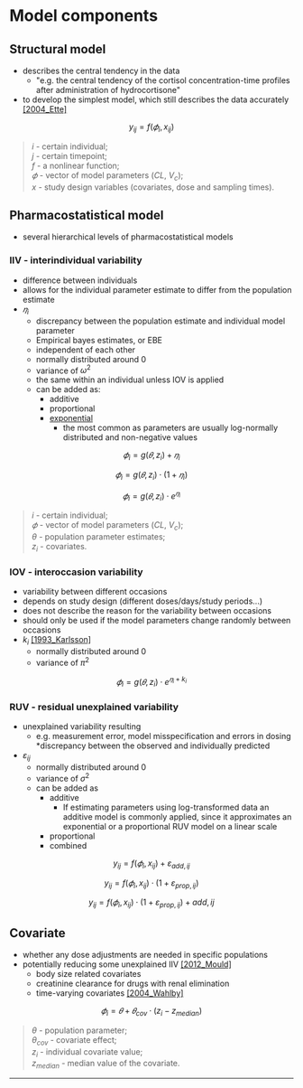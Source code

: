 # Model components

## Structural model
* describes the central tendency in the data
    + "e.g. the central tendency of the cortisol concentration-time profiles after administration of hydrocortisone"
* to develop the simplest model, which still describes the data accurately [[2004_Ette]](https://doi.org/10.1345/aph.1d374)

$$y_{ij}=f(𝜙_{i},  x_{ij})$$ 
> $i$ - certain individual;<br>
> $j$ - certain timepoint;<br>
> $f$ - a nonlinear function;<br>
> $𝜙$ - vector of model parameters ($CL$, $V_c$);<br>
> $x$ - study design variables (covariates, dose and sampling times).

## Pharmacostatistical model
* several hierarchical levels of pharmacostatistical models

### IIV - interindividual variability 
* difference between individuals
* allows for the individual parameter estimate to differ from the population estimate
* $𝜂_i$
    + discrepancy between the population estimate and individual model parameter
    + Empirical bayes estimates, or EBE
    + independent of each other 
    + normally distributed around 0 
    + variance of $ω^2$
    + the same within an individual unless IOV is applied
    + can be added as:
        - additive
        - proportional
        - <u>exponential</u>
            - the most common as parameters are usually log-normally distributed and non-negative values

$$𝜙_{i}=g(𝜃,  z_{i}) + 𝜂_i$$

$$𝜙_{i}=g(𝜃,  z_{i}) \cdot (1+ 𝜂_i)$$

$$𝜙_{i}=g(𝜃,  z_{i}) \cdot e^{𝜂_i}$$

> $i$ - certain individual;<br>
> $𝜙$ - vector of model parameters ($CL$, $V_c$);<br>
> $θ$ - population parameter estimates;<br>
> $z_{i}$ - covariates.

### IOV - interoccasion variability 
* variability between different occasions
* depends on study design (different doses/days/study periods...)
* does not describe the reason for the variability between occasions
* should only be used if the model parameters change randomly between occasions
* $k_i$ [[1993_Karlsson]](https://doi.org/10.1007/bf01113502)
    + normally distributed around 0 
    + variance of $π^2$

$$𝜙_{i}=g(𝜃,  z_{i}) \cdot e^{𝜂_i+k_i}$$

### RUV - residual unexplained variability
* unexplained variability resulting
    + e.g. measurement error, model misspecification and errors in dosing
*discrepancy between the observed and individually predicted
* $ε_{ij}$
    + normally distributed around 0 
    + variance of $σ^2$
    + can be added as
        + additive
            + If estimating parameters using log-transformed data an additive model is commonly applied, since it approximates an exponential or a proportional RUV model on a linear scale
        + proportional
        + combined

$$y_{ij}=f(𝜙_{i},  x_{ij}) + ε_{add,ij}$$

$$y_{ij}=f(𝜙_{i},  x_{ij}) \cdot (1+ ε_{prop,ij})$$

$$y_{ij}=f(𝜙_{i},  x_{ij}) \cdot (1+ ε_{prop,ij}) + {add,ij}$$

## Covariate
* whether any dose adjustments are needed in specific populations
* potentially reducing some unexplained IIV [[2012_Mould]](https://doi.org/10.1038%2Fpsp.2012.4)
    + body size related covariates
    + creatinine clearance for drugs with renal elimination
    + time-varying covariates [[2004_Wahlby]](https://doi.org/10.1111%2Fj.1365-2125.2004.02170.x)

$$𝜙_{i}=𝜃 + 𝜃_{cov} \cdot (z_{i}-z_{median})$$
> $θ$ - population parameter;<br>
> $θ_{cov}$ - covariate effect;<br>
> $z_{i}$ - individual covariate value;<br>
> $z_{median}$ - median value of the covariate.

---

